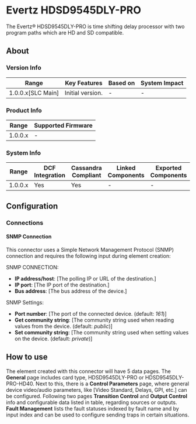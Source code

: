 # Evertz HDSD9545DLY-PRO

The Evertz® HDSD9545DLY-PRO is time shifting delay processor with two program paths 
which are HD and SD compatible.
## About

### Version Info

|Range  |Key Features  |Based on  |System Impact  |
|---------|---------|---------|---------|
|1.0.0.x[SLC Main]|Initial version.|-         |-         |

### Product Info

|Range  |Supported Firmware  |
|---------|---------|
|1.0.0.x     |-         |

### System Info

|Range  |DCF Integration  |Cassandra Compliant  |Linked Components  |Exported Components   |
|---------|---------|---------|---------|---------|
|1.0.0.x    |Yes       |Yes         |-         |-   |

## Configuration

### Connections

#### SNMP Connection

This connector uses a Simple Network Management Protocol (SNMP) connection and requires the following input during element creation:

SNMP CONNECTION:

- **IP address/host**: [The polling IP or URL of the destination.]
- **IP port**: [The IP port of the destination.]
- **Bus address**: [The bus address of the device.]

SNMP Settings:

- **Port number**: [The port of the connected device. (default: *161*)]
- **Get community string**: [The community string used when reading values from the device. (default: *public*)]
- **Set community string**: [The community string used when setting values on the device. (default: *private*)]

## How to use

The element created with this connector will have 5 data pages. The **General** page includes card type, HDSD9545DLY-PRO or HDSD9545DLY-PRO-HD40.
Next to this, there is a **Control Parameters** page, where general device video/audio parameters, like [Video Standard, Delays, GPI, etc.] can be configured.
Following two pages **Transition Control** and **Output Control** info and configurable data listed in table, regarding sources or outputs.
**Fault Management** lists the fault statuses indexed by fault name and by input index and can be used to configure sending traps in certain situations.
